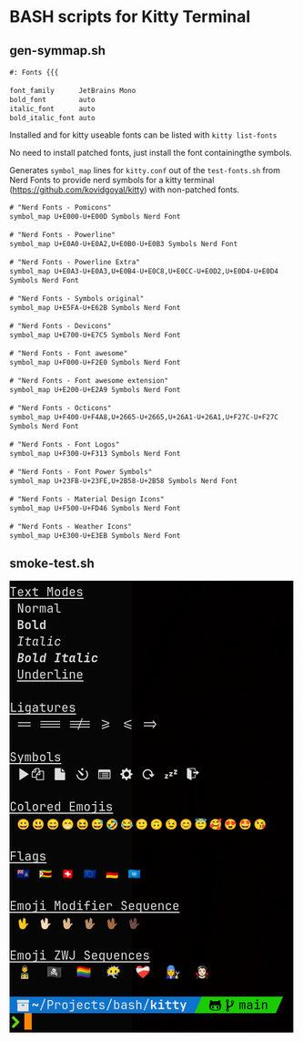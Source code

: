 # BASH scripts for Kitty Terminal

## gen-symmap.sh



```
#: Fonts {{{

font_family      JetBrains Mono
bold_font        auto
italic_font      auto
bold_italic_font auto
```

Installed and for kitty useable fonts can be listed with ```kitty list-fonts```

No need to install patched fonts, just install the font containingthe symbols.

Generates ```symbol_map``` lines for ```kitty.conf``` out of the ```test-fonts.sh``` from Nerd Fonts to provide nerd symbols for a kitty terminal (https://github.com/kovidgoyal/kitty) with non-patched fonts.


```
# "Nerd Fonts - Pomicons"
symbol_map U+E000-U+E00D Symbols Nerd Font

# "Nerd Fonts - Powerline"
symbol_map U+E0A0-U+E0A2,U+E0B0-U+E0B3 Symbols Nerd Font

# "Nerd Fonts - Powerline Extra"
symbol_map U+E0A3-U+E0A3,U+E0B4-U+E0C8,U+E0CC-U+E0D2,U+E0D4-U+E0D4 Symbols Nerd Font

# "Nerd Fonts - Symbols original"
symbol_map U+E5FA-U+E62B Symbols Nerd Font

# "Nerd Fonts - Devicons"
symbol_map U+E700-U+E7C5 Symbols Nerd Font

# "Nerd Fonts - Font awesome"
symbol_map U+F000-U+F2E0 Symbols Nerd Font

# "Nerd Fonts - Font awesome extension"
symbol_map U+E200-U+E2A9 Symbols Nerd Font

# "Nerd Fonts - Octicons"
symbol_map U+F400-U+F4A8,U+2665-U+2665,U+26A1-U+26A1,U+F27C-U+F27C Symbols Nerd Font

# "Nerd Fonts - Font Logos"
symbol_map U+F300-U+F313 Symbols Nerd Font

# "Nerd Fonts - Font Power Symbols"
symbol_map U+23FB-U+23FE,U+2B58-U+2B58 Symbols Nerd Font

# "Nerd Fonts - Material Design Icons"
symbol_map U+F500-U+FD46 Symbols Nerd Font

# "Nerd Fonts - Weather Icons"
symbol_map U+E300-U+E3EB Symbols Nerd Font
```

## smoke-test.sh

![smoke-test](smoke-test.png)

